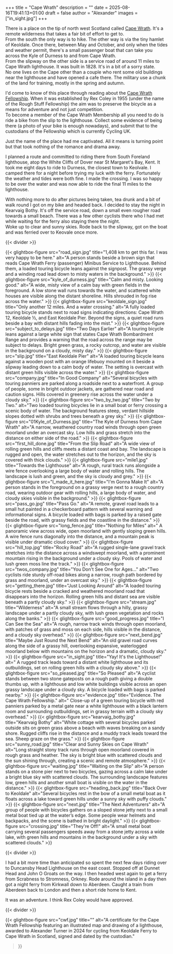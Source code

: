 +++
title = "Cape Wrath"
description = ""
date = 2025-08-16T19:41:13+01:00
draft = false
author = "Alexander"
images = ["in_sight.jpg"]
+++

There is a place on the tip of north west Scotland called [Cape Wrath](https://www.visitcapewrath.com/around-cape-wrath/). It's a remote wilderness that takes a fair bit of effort to get to.\
From the south the only way is to hike. The other way is via the tiny hamlet of Keoldale. Once there, between May and October,  and only when the tides and weather permit, there's a small passenger boat that can take you across the Kyle of Durness to and from Cape Wrath.\
From the slipway on the other side is a service road of around 11 miles to Cape Wrath lighthouse. It was built in 1828. It's in a bit of a sorry state.\
No one lives on the Cape other than a couple who rent some old buildings near the lighthouse and have opened a cafe there. The military use a chunk of the land for training, mostly in the spring and autumn.

I'd come to know of this place through reading about the [Cape Wrath Fellowship](https://www.cyclinguk.org/article/history-cape-wrath-fellowship). When it was established by Rex Coley in 1955 (under the name of the Rough Stuff Fellowship) the aim was to preserve the bicycle as a means for adventure and not just competition.\
To become a member of the Cape Wrath Membership all you need to do is ride a bike from the slip to the lighthouse. Collect some evidence of being there (a photo of your bike is enough nowadays), and submit that to the custodians of the Fellowship which is currently Cycling UK. 

Just the name of the place had me captivated. All it means is turning point but that took nothing of the romance and drama away.

I planned a route and committed to riding there from South Foreland lighthouse, atop the White Cliffs of Dover near St Margaret's Bay, Kent. It took me eight days to ride to Durness, the closest town to Keolvale. I camped there for a night before trying my luck with the ferry. Fortunately the weather and tides were both fine. I made the crossing. I was so happy to be over the water and was now able to ride the final 11 miles to the lighthouse.

With nothing more to do after pictures being taken, tea drunk and a bit of walk round I got on my bike and headed back. I decided to stay the night in Kearvaig Bothy. It's off the service road, down a small even rougher road towards a small beach. There was a few other cyclists there who I had met while waiting for the ferry also staying there the night.\
Woke up to clear and sunny skies. Rode back to the slipway, got on the boat and was ferried over to Keovale once more. 

{{< divider >}}



<div class="gallery-grid">
  {{< glightbox-figure src="road_sign.jpg" title="1,408 km to get this far. I was very happy to be here." alt="A person stands beside a brown sign that reads Cape Wrath Ferry (passenger) Minibus Service to Lighthouse. Behind them, a loaded touring bicycle leans against the signpost. The grassy verge and a winding road lead down to misty waters in the background." >}}
  {{< glightbox-figure src="kyle_of_durness.jpg" title="Calm and misty. Looking good." alt="A wide, misty view of a calm bay with green fields in the foreground. A low stone wall runs towards the water, and scattered white houses are visible along the distant shoreline. Hills shrouded in fog rise across the water." >}}
  {{< glightbox-figure src="keoldale_sign.jpg" title="Only another 12 miles. And a water crossing." alt="A fully loaded touring bicycle stands next to road signs indicating directions: Cape Wrath 12, Keoldale ½, and East Keoldale Pier. Beyond the signs, a quiet road runs beside a bay with distant hills fading into the mist." >}}
  {{< glightbox-figure src="subject_to_delays.jpg" title="Two Days Earlier" alt="A touring bicycle leans against a large white sign that states Cape Wrath Bombardment Range and provides a warning that the road across the range may be subject to delays. Bright green grass, a rocky outcrop, and water are visible in the background on a cloudy, misty day." >}}
	{{< glightbox-figure src="slip.jpg" title="East Keoldale Pier" alt="A loaded touring bicycle leans against a wooden post with an orange lifebuoy mounted on it beside a slipway leading down to a calm body of water. The setting is overcast with distant green hills visible across the water." >}}
  {{< glightbox-figure src="company.jpg" title="In Good Company" alt="Several bicycles with touring panniers are parked along a roadside next to a waterfront. A group of people, some in bright outdoor jackets, are gathered near road and caution signs. Hills covered in greenery rise across the water under a cloudy sky." >}}
  {{< glightbox-figure src="two_by_two.jpg" title="Two by Two." alt="Two loaded touring bicycles lie in a small boat or ferry crossing a scenic body of water. The background features steep, verdant hillside slopes dotted with shrubs and trees beneath a grey sky." >}}
  {{< glightbox-figure src="01Kyle_of_Durness.jpg" title="The Kyle of Durness from Cape Wrath" alt="A narrow, weathered country road winds through open green moorland under an overcast sky. Low hills and grass stretch into the distance on either side of the road." >}}
	{{< glightbox-figure src="first_hill_done.jpg" title="From the Slip Road" alt="A wide view of rolling green hills and cliffs meets a distant coast and bay. The landscape is rugged and open, the water stretches out to the horizon, and the sky is covered with thick clouds." >}}
  {{< glightbox-figure src="mile1.jpg" title="Towards the Lighthouse" alt="A rough, rural track runs alongside a wire fence overlooking a large body of water and rolling hills. The landscape is lush and green, and the sky is cloudy and grey." >}}
  {{< glightbox-figure src="I_made_it_here.jpg" title="I'm Gonna Make It" alt="A person stands in the foreground on a grassy verge next to a rough country road, wearing outdoor gear with rolling hills, a large body of water, and cloudy skies visible in the background." >}}
  {{< glightbox-figure src="pass_go.jpg" title="Pass Go." alt="A remote, gravel road leads to a small hut painted in a checkerboard pattern with several warning and informational signs. A bicycle loaded with bags is parked by a raised gate beside the road, with grassy fields and the coastline in the distance." >}}
	{{< glightbox-figure src="long_fence.jpg" title="Nothing for Miles" alt=" A panoramic view across wide, open moorland with gently sloping green hills. A wire fence runs diagonally into the distance, and a mountain peak is visible under dramatic cloud cover." >}}
  {{< glightbox-figure src="hill_top.jpg" title="Rocky Road" alt="A rugged single-lane gravel track stretches into the distance across a windswept moorland, with a prominent mountain rising in the background under a cloudy sky. Pools of water and lush green moss line the track." >}}
  {{< glightbox-figure src="twos_company.jpg" title="You Don't See One for Ages..." alt="Two cyclists ride sturdy off-road bikes along a narrow, rough path bordered by grass and moorland, under an overcast sky." >}}
  {{< glightbox-figure src="getting_there.jpg" title="Just Looking Around" alt="A loaded touring bicycle rests beside a cracked and weathered moorland road that disappears into the horizon. Rolling green hills and distant sea are visible beneath a partly cloudy sky." >}}
	{{< glightbox-figure src="stream.jpg" title="Wilderness" alt="A small stream flows through a hilly, grassy landscape under a partly cloudy sky, with lush green vegetation and rocks along the banks." >}}
  {{< glightbox-figure src="good_progress.jpg" title="I Can See the Sea" alt="A rough, narrow track winds through open moorland, with patches of grass and moss on each side, hills visible in the distance, and a cloudy sky overhead." >}}
  {{< glightbox-figure src="next_bend.jpg" title="Maybe Just Round the Next Bend" alt="An old gravel road curves along the side of a grassy hill, overlooking expansive, waterlogged moorland below with mountains on the horizon and a dramatic, cloudy sky." >}}
  {{< glightbox-figure src="in_sight.jpg" title="Yay! It's the Lighthouse!" alt=" A rugged track leads toward a distant white lighthouse and its outbuildings, set on rolling green hills with a cloudy sky above." >}}
	{{< glightbox-figure src="so_pleased.jpg" title="So Pleased" alt="A cyclist stands between two stone gateposts on a rough path giving a double thumbs up, with a lighthouse and low white buildings visible across an open grassy landscape under a cloudy sky. A bicycle loaded with bags is parked nearby." >}}
  {{< glightbox-figure src="evidence.jpg" title="Evidence. The Cape Wrath Fellowship." alt=" Close-up of a green touring bicycle with red panniers parked by a metal gate near a white lighthouse with a black lantern room and surrounding outbuildings, set in grassy terrain with a cloudy sky overhead." >}}
  {{< glightbox-figure src="kearvaig_bothy.jpg" title="Kearvaig Bothy" alt="White cottage with several bicycles parked outside sits on green grass above a beach with waves breaking on a sandy shore. Rugged cliffs rise in the distance and a muddy track leads toward the sea. Sheep graze on the grass." >}}
  {{< glightbox-figure src="sunny_road.jpg" title="Clear and Sunny Skies on Cape Wrath" alt="Long straight stony track runs through open moorland covered in rough grass and heather. The sky is bright blue with scattered clouds and the sun shining through, creating a scenic and remote atmosphere." >}}
	{{< glightbox-figure src="waiting.jpg" title="Waiting on the Slip" alt="A person stands on a stone pier next to two bicycles, gazing across a calm lake under a bright blue sky with scattered clouds. The surrounding landscape features low, green hills and another small boat is visible on the water in the distance." >}}
  {{< glightbox-figure src="heading_back.jpg" title="Back Over to Keoldale" alt="Several bicycles rest in the bow of a small metal boat as it floats across a lake toward green hills under a sunny sky with puffy clouds." >}}
  {{< glightbox-figure src="next.jpg" title="The Next Adventurers" alt="A group of people with bicycles gathers on a sloped stone jetty next to a small metal boat tied up at the water’s edge. Some people wear helmets and backpacks, and the scene is bathed in bright daylight." >}}
  {{< glightbox-figure src="crossing.jpg" title="They're Off!" alt="A small metal boat carrying several passengers speeds away from a stone jetty across a wide lake, with green hills and mountains in the background under a sky with scattered clouds." >}}
</div>
	
{{< divider >}}


I had a bit more time than anticipated so spent the next few days riding over to Duncansby Head Lighthouse on the east coast. Stopped off at Dunnet Head and John O Groats on the way. I then headed west again to get a ferry from Scrabness to Stromness, Orkney. Rode around the island in a day then got a night ferry from Kirkwall down to Aberdeen. Caught a train from Aberdeen back to London and then a short ride home to Kent. 

It was an adventure. I think Rex Coley would have approved. 

{{< divider >}}

{{< glightbox-figure 
   src="cwf.jpg" 
   title=""
   alt="A certificate for the Cape Wrath Fellowship featuring an illustrated map and drawing of a lighthouse, awarded to Alexander Turner in 2024 for cycling from Keoldale Ferry to Cape Wrath in Scotland, signed and dated by the custodian." 
>}}
